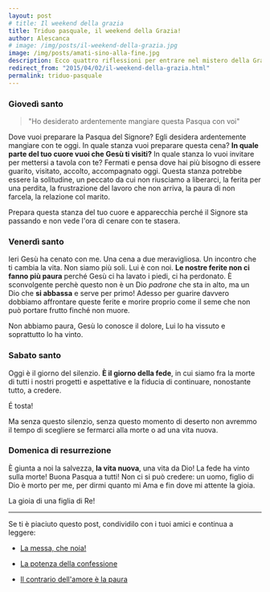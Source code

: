```yaml
---
layout: post
# title: Il weekend della grazia
title: Triduo pasquale, il weekend della Grazia!
author: Alescanca
# image: /img/posts/il-weekend-della-grazia.jpg
image: /img/posts/amati-sino-alla-fine.jpg
description: Ecco quattro riflessioni per entrare nel mistero della Grazia Pasquale. Buon triduo!
redirect_from: "2015/04/02/il-weekend-della-grazia.html"
permalink: triduo-pasquale
---
```


### Giovedì santo

> "Ho desiderato ardentemente mangiare questa Pasqua con voi"

Dove vuoi preparare la Pasqua del Signore? Egli desidera ardentemente mangiare con te oggi. In quale stanza vuoi preparare questa cena? **In quale parte del tuo cuore vuoi che Gesù ti visiti?** In quale stanza lo vuoi invitare per mettersi a tavola con te? Fermati e pensa dove hai più bisogno di essere guarito, visitato, accolto, accompagnato oggi. Questa stanza potrebbe essere la solitudine, un peccato da cui non riusciamo a liberarci, la ferita per una perdita, la frustrazione del lavoro che non arriva, la paura di non farcela, la relazione col marito. 

Prepara questa stanza del tuo cuore e apparecchia perché il Signore sta passando e non vede l'ora di cenare con te stasera.


### Venerdì santo

Ieri Gesù ha cenato con me. Una cena a due meravigliosa. Un incontro che ti cambia la vita. Non siamo più soli. Lui è con noi. **Le nostre ferite non ci fanno più paura** perché Gesù ci ha lavato i piedi, ci ha perdonato. È sconvolgente perchè questo non è un Dio *padrone* che sta in alto, ma un Dio che **si abbassa** e serve per primo! Adesso per guarire davvero dobbiamo affrontare queste ferite e morire proprio come il seme che non può portare frutto finché non muore. 

Non abbiamo paura, Gesù lo conosce il dolore, Lui lo ha vissuto e soprattutto lo ha vinto. 

### Sabato santo

Oggi è il giorno del silenzio. **È il giorno della fede**, in cui siamo fra la morte di tutti i nostri progetti e aspettative e la fiducia di continuare, nonostante tutto, a credere. 

É tosta! 

Ma senza questo silenzio, senza questo momento di deserto non avremmo il tempo di scegliere se fermarci alla morte o ad una vita nuova. 

### Domenica di resurrezione 

È giunta a noi la salvezza, **la vita nuova**, una vita da Dio! La fede ha vinto sulla morte! Buona Pasqua a tutti! Non ci si può credere: un uomo, figlio di Dio è morto per me, per dirmi quanto mi Ama e fin dove mi attente la gioia. 

La gioia di una figlia di Re!

---

Se ti è piaciuto questo post, condividilo con i tuoi amici e continua a leggere:

- [La messa, che noia!](http://5p2p.it/2015/03/19/la-messa-che-noia.html)

- [La potenza della confessione](http://5p2p.it/2015/03/30/la-potenza-della-confessione.html)

- [Il contrario dell'amore è la paura](http://5p2p.it/2014/07/21/contrario-dell-amore-la-paura.html)

